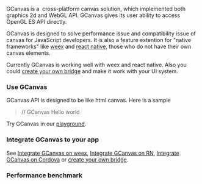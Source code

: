 GCanvas is a  cross-platform canvas solution, which implemented both graphics 2d and WebGL API. GCanvas gives its user ability to access OpenGL ES API directly.

GCanvas is designed to solve performance issue and compatibility issue of canvas for JavaScript developers. It is also a feature extention for "native frameworks" like [weex](https://weex.apache.org/) and [react native](https://facebook.github.io/react-native/), those who do not have their own canvas elements.

Currently GCanvas is working well with weex and react native. Also you could [create your own bridge]() and make it work with your UI system.

### Use GCanvas
GCanvas API is designed to be like html canvas. Here is a sample

> // GCanvas Hello world





Try GCanvas in our [playground]().
### Integrate GCanvas to your app
See [Integrate GCanvas on weex](), [Integrate GCanvas on RN](), [Integrate GCanvas on Cordova](https://lark.alipay.com/hanquan.csf/qnalmk/tolr49/edit) or [create your own bridge](https://lark.alipay.com/hanquan.csf/qnalmk/tolr49/edit).



### Performance benchmark
